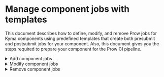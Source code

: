 # Manage component jobs with templates

This document describes how to define, modify, and remove Prow jobs for Kyma components using predefined templates that create both presubmit and postsubmit jobs for your component. Also, this document gives you the steps required to prepare your component for the Prow CI pipeline.

<div tabs name="add-component-jobs">
  <details>
  <summary>
  Add component jobs
  </summary>

Follow these steps:

1. Edit the configuration file.

   Go to `templates/data/generic_component_data.yaml` and add a new entry with your component details to the `render` list under the `templates` section.
   
   See an example that defines the `compass-runtime-agent` component from the `kyma` repository, using the generic bootstrap:

   ```yaml
   templates:
   - from: generic.tmpl
     render:
      - to: ../../prow/jobs/kyma/components/compass-runtime-agent/compass-runtime-agent-generic.yaml
        jobConfigs:
         - repoName: "github.com/kyma-project/kyma"
           jobs:
            - jobConfig:
              path: components/compass-runtime-agent
              args:
              - "/home/prow/go/src/github.com/kyma-project/kyma/components/compass-runtime-agent"
              run_if_changed: "^components/compass-runtime-agent/|^common/makefiles/"
              release_since: "1.7"
              optional: true
           ...
   ```

   Such an entry uses the `generic.tmpl` template to create the `compass-runtime-agent-generic.yaml` file under the `/prow/jobs/kyma/components/compass-runtime-agent/` subfolder, specifying that the presubmit and postsubmit jobs for this component should apply from the `1.7` release onwards.
   Set the **optional** parameter to `true` for this job to be optional on pull requests (PRs), not to block others.

   If needed, you can add global Config Sets (**globalSets**) to the `templates/config.yaml` file.

   For more information about creating template files, as well as local config sets (**localSets**), job configs (**jobConfig**), and (**globalSets**), read [Render Templates](../../pkg/tools/rendertemplates).
   > **CAUTION:** The `.yaml` file and the component folder name should be the same as the name of the Kyma component. Also, all `.yaml` files in the whole `jobs` structure must have unique names.
   
   Use the buildpack for Go or Node.js applications provided in the `test-infra` repository. It is the standard mechanism for defining Prow jobs. If the buildpack you want to use is not there yet, you must add it. When you add a new buildpack, follow the example of the already defined ones.

2. Generate jobs.

   Run this command to generate jobs previously defined in the `config.yaml` file:
   ```bash
   make jobs-definitions
   ```

   As a result, the Render Templates tool generates the requested job files.

   For more information about generating jobs, read [Render Templates](../../cmd/tools/rendertemplates/README.md).


3. Check your configuration locally.

   Use the `development/validate-config.sh` script to validate your Prow configuration. The script accepts three arguments:

   - The path to the plugins configuration file (`prow/plugins.yaml`)
   - The path to the generic configuration file (`prow/config.yaml`)
   - The path to the directory with job definitions (`prow/jobs/`)

   See an example:

   ```bash
   cd $GOPATH/src/github.com/kyma-project/test-infra
   ./development/validate-config.sh prow/plugins.yaml prow/config.yaml prow/jobs/
   ```

4. Merge the changes.

   Create a PR with your changes in the `generic_component_data.yaml` file and the job files generated by the Render Templates tool.

   After your PR is reviewed and approved, merge the changes to the `test-infra` repository. The job configuration is automatically applied to the Prow production cluster. The `config_updater` plugin configured in the `prow/plugins.yaml` file adds a comment to the PR:

![msg](./assets/msg-updated-config.png)

5. Create a Makefile for your component.

   Buildpacks need a `Makefile` defined in your component directory under the `kyma` repository. The `Makefile` must define the **ci-release** target that is executed for a PR issued against the release branch.

   See an example of `Makefile` for the Central Application Gateway component that already uses the generic buildpack:

   ```Makefile
   APP_NAME = central-application-gateway
   APP_PATH = components/$(APP_NAME)
   BUILDPACK = eu.gcr.io/kyma-project/test-infra/buildpack-golang:v20210607-b7e95d8b
   SCRIPTS_DIR = $(realpath $(shell pwd)/../..)/common/makefiles
   
   override ENTRYPOINT = cmd/applicationgateway/
   
   include $(SCRIPTS_DIR)/generic-make-go.mk
   
   VERIFY_IGNORE := /vendor\|/mocks
   
   release:
        $(MAKE) gomod-release-local
   
   resolve-local:
        GO111MODULE=on go mod vendor -v
   
   test-local:
        GO111MODULE=on go test ./...
   
   .PHONY: path-to-referenced-charts
   path-to-referenced-charts:
        @echo "resources/application-connector"
   ```

   > **NOTE** Add a tab before each command.

   If your job involves pushing a Docker image, its name is based on the following environment variables:
   
   - **DOCKER_TAG** that refers to the Docker tag set by the `build.sh` script.
   - **DOCKER_PUSH_DIRECTORY** that points to the directory in the Docker repository where the image is pushed. Set it in the job definition by adding the **preset-build-pr**, **preset-build-main**, or **preset-build-release** Preset.
   - **DOCKER_PUSH_REPOSITORY** that is the Docker repository where the image is pushed. It is set in the job definition by the **preset-docker-push-repository** Preset.


6. Make your component job and test obligatory.

   Create another PR in the `test-infra` repository that removes these entries:
   
   - `optional: true` from your component job definition in `templates/config.yaml`.
   - `jobsuite.Optional()` from your component test definition in `components_test.go`.
   
   This change makes your component job and test obligatory to pass on all PRs before they can be merged.

</details>
<details>
<summary>
Modify component jobs
</summary>

To change component job configuration, follow these steps:

1. In the `generic_component_data.yaml` file, change the name of the file where the jobs are generated. For example, add the `deprecated` suffix.
2. Add `until: {last release}` to this configuration. It specifies the release until which this component version applies.
3. Create a new entry with the new configuration. Set the `to` field to point to the file responsible for storing jobs.
4. Add `since: {next release}` to the new entry. It specifies the release from which this component version applies.

   See this example:

   Buildpack for the API Controller changed from `go1.11` to `go.12` in release `1.5`. This is the component configuration before the buildpack change:

   ```yaml
      - to: ../prow/jobs/kyma/components/api-controller/api-controller.yaml
        values:
          <<: *go_kyma_component_1_11
          path: components/api-controller
   ```

   This is what the configuration created after the buildpack change looks like:

   ```yaml
      - to: ../prow/jobs/kyma/components/api-controller/api-controller.yaml
        values:
          <<: *go_kyma_component_1_12
          path: components/api-controller
          since: '1.5'
      - to: ../prow/jobs/kyma/components/api-controller/api-controller-deprecated.yaml
        values:
          <<: *go_kyma_component_1_11
          path: components/api-controller
          until: '1.4'
   ```

</details>
<details>
<summary>
Remove component jobs
</summary>

CI pipeline in Kyma supports jobs for three last releases so plan the component job removal in advance. Before you remove your component from Prow, add the `until: '{release}'` entry to your component job definition in the `templates/config.yaml` file.

For example, if you are planning to remove your component after version `1.3`, add the `until: '1.3'` entry to your component job definition and remove it only when the release 1.3 is no longer supported:

```yaml
global:
  nextRelease: "1.7"
  releases:
    - "1.6"
    - "1.5"
    - "1.4"
...
```

To remove a component from Prow, follow these steps:

1. In the `generic_component_data.yaml` file, remove the entries under the `templates` section that refer to your component.
2. Manually remove all files and the component folder from `/prow/jobs`.

</details>
</div>
